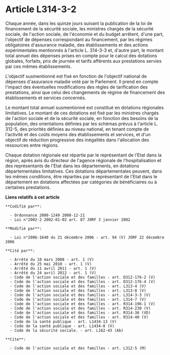 # Article L314-3-2

Chaque année, dans les quinze jours suivant la publication de la loi de financement de la sécurité sociale, les ministres
chargés de la sécurité sociale, de l'action sociale, de l'économie et du budget arrêtent, d'une part, l'objectif de dépenses
correspondant au financement, par les régimes obligatoires d'assurance maladie, des établissements et des actions
expérimentales mentionnés à l'article L. 314-3-3 et, d'autre part, le montant total annuel des dépenses prises en compte pour
le calcul des dotations globales, forfaits, prix de journée et tarifs afférents aux prestations servies par ces mêmes
établissements.

L'objectif susmentionné est fixé en fonction de l'objectif national de dépenses d'assurance maladie voté par le Parlement. Il
prend en compte l'impact des éventuelles modifications des règles de tarification des prestations, ainsi que celui des
changements de régime de financement des établissements et services concernés.

Le montant total annuel susmentionné est constitué en dotations régionales limitatives. Le montant de ces dotations est fixé
par les ministres chargés de l'action sociale et de la sécurité sociale, en fonction des besoins de la population, des
orientations définies par les schémas prévus à l'article L. 312-5, des priorités définies au niveau national, en tenant
compte de l'activité et des coûts moyens des établissements et services, et d'un objectif de réduction progressive des
inégalités dans l'allocation des ressources entre régions.

Chaque dotation régionale est répartie par le représentant de l'Etat dans la région, après avis du directeur de l'agence
régionale de l'hospitalisation et des représentants de l'Etat dans les départements, en dotations départementales
limitatives. Ces dotations départementales peuvent, dans les mêmes conditions, être réparties par le représentant de l'Etat
dans le département en dotations affectées par catégories de bénéficiaires ou à certaines prestations.

**Liens relatifs à cet article**

	**Codifié par**:

	  - Ordonnance 2000-1249 2000-12-21
	  - Loi n°2002-2 2002-01-02 art. 87 JORF 3 janvier 2002

	**Modifié par**:

	  - Loi n°2006-1640 du 21 décembre 2006 - art. 94 (V) JORF 22 décembre 2006

	**Cité par**:

	  - Arrêté du 18 mars 2008 - art. 1 (V)
	  - Arrêté du 25 mai 2010 - art. 1 (V)
	  - Arrêté du 11 avril 2011 - art. 1 (V)
	  - Arrêté du 24 avril 2012 - art. 1 (V)
	  - Code de l'action sociale et des familles - art. D312-176-2 (V)
	  - Code de l'action sociale et des familles - art. D312-176-4 (V)
	  - Code de l'action sociale et des familles - art. L313-4 (V)
	  - Code de l'action sociale et des familles - art. L313-8 (V)
	  - Code de l'action sociale et des familles - art. L314-3-3 (V)
	  - Code de l'action sociale et des familles - art. L314-7 (V)
	  - Code de l'action sociale et des familles - art. R314-196-1 (V)
	  - Code de l'action sociale et des familles - art. R314-230 (V)
	  - Code de l'action sociale et des familles - art. R314-36 (VD)
	  - Code de l'action sociale et des familles - art. R314-40 (V)
	  - Code de la santé publique - art. L1434-13 (V)
	  - Code de la santé publique - art. L1434-8 (V)
	  - Code de la sécurité sociale. - art. L162-43 (Ab)

	**Cite**:

	  - Code de l'action sociale et des familles - art. L312-5 (M)
